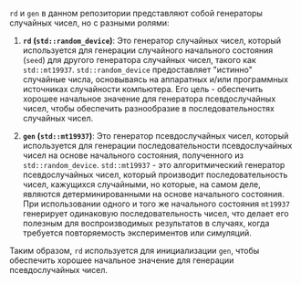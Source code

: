 `rd` и `gen` в данном репозитории представляют собой генераторы случайных чисел, но с разными ролями:

1. **`rd` (`std::random_device`)**: Это генератор случайных чисел, который используется для генерации случайного начального состояния (`seed`) для другого генератора случайных чисел, такого как `std::mt19937`. `std::random_device` предоставляет "истинно" случайные числа, основываясь на аппаратных и/или программных источниках случайности компьютера. Его цель - обеспечить хорошее начальное значение для генератора псевдослучайных чисел, чтобы обеспечить разнообразие в последовательностях случайных чисел.

2. **`gen` (`std::mt19937`)**: Это генератор псевдослучайных чисел, который используется для генерации последовательности псевдослучайных чисел на основе начального состояния, полученного из `std::random_device`. `std::mt19937` - это алгоритмический генератор псевдослучайных чисел, который производит последовательность чисел, кажущихся случайными, но которые, на самом деле, являются детерминированными на основе начального состояния. При использовании одного и того же начального состояния `mt19937` генерирует одинаковую последовательность чисел, что делает его полезным для воспроизводимых результатов в случаях, когда требуется повторяемость экспериментов или симуляций.

Таким образом, `rd` используется для инициализации `gen`, чтобы обеспечить хорошее начальное значение для генерации псевдослучайных чисел.

